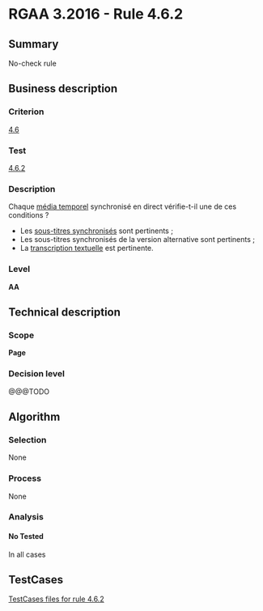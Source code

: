 # RGAA 3.2016 - Rule 4.6.2

## Summary
No-check rule


## Business description

### Criterion
[4.6](http://references.modernisation.gouv.fr/rgaa-accessibilite/criteres.html#crit-4-6)

### Test
[4.6.2](http://references.modernisation.gouv.fr/rgaa-accessibilite/criteres.html#test-4-6-2)

### Description
<div lang="fr">Chaque <a href="http://references.modernisation.gouv.fr/rgaa-accessibilite/glossaire.html#mdia-temporel-type-son-vido-et-synchronis">m&#xE9;dia temporel</a> synchronis&#xE9; en direct v&#xE9;rifie-t-il une de ces conditions&nbsp;? <ul><li>Les <a href="http://references.modernisation.gouv.fr/rgaa-accessibilite/glossaire.html#soustitres-synchroniss-objet-multimdia">sous-titres synchronis&#xE9;s</a> sont pertinents&nbsp;;</li> <li>Les sous-titres synchronis&#xE9;s de la version alternative sont pertinents&nbsp;;</li> <li>La <a href="http://references.modernisation.gouv.fr/rgaa-accessibilite/glossaire.html#transcription-textuelle-media-temporel">transcription textuelle</a> est pertinente.</li> </ul></div>

### Level
**AA**


## Technical description

### Scope
**Page**

### Decision level
@@@TODO


## Algorithm

### Selection
None

### Process
None

### Analysis

#### No Tested
In all cases


##  TestCases

[TestCases files for rule 4.6.2](https://github.com/Asqatasun/Asqatasun/tree/develop/rules/rules-rgaa3.2016/src/test/resources/testcases/rgaa32016/Rgaa32016Rule040602/)


